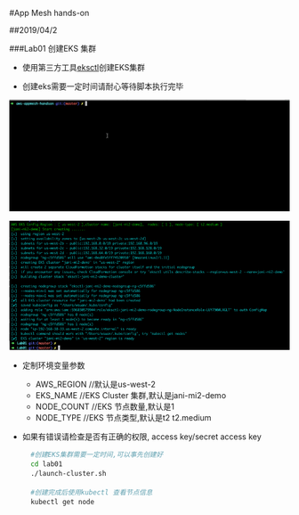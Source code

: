 #App Mesh hands-on

##2019/04/2
 
###Lab01 创建EKS 集群

   * 使用第三方工具[eksctl](https://github.com/weaveworks/eksctl)创建EKS集群
  
   * 创建eks需要一定时间请耐心等待脚本执行完毕
   
   ![screenshot-01](https://github.com/stevensu1977/aws-appmesh-handson/blob/master/screenshot/lab01-1.gif?raw=true)
   
   ![screenshot-02](https://github.com/stevensu1977/aws-appmesh-handson/blob/master/screenshot/lab01-2.png?raw=true)
   
   
   * 定制环境变量参数
      * AWS_REGION //默认是us-west-2
      * EKS_NAME //EKS Cluster 集群,默认是jani-mi2-demo
      * NODE_COUNT //EKS 节点数量,默认是1
      * NODE_TYPE  //EKS 节点类型,默认是t2 t2.medium
      
   * 如果有错误请检查是否有正确的权限, access key/secret access key
     
      ```bash
        #创建EKS集群需要一定时间,可以事先创建好
        cd lab01
        ./launch-cluster.sh
        
        #创建完成后使用kubectl 查看节点信息
        kubectl get node
        
        
      ```     

  